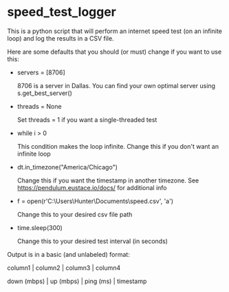 # speed_test_logger
This is a python script that will perform an internet speed test (on an infinite loop) and log the results in a CSV file.

Here are some defaults that you should (or must) change if you want to use this:
* servers = [8706]

  8706 is a server in Dallas. You can find your own optimal server using s.get_best_server()
  
* threads = None

  Set threads = 1 if you want a single-threaded test
  
* while i > 0

  This condition makes the loop infinite. Change this if you don't want an infinite loop
  
* dt.in_timezone("America/Chicago")

  Change this if you want the timestamp in another timezone. See https://pendulum.eustace.io/docs/ for additional info
  
* f = open(r'C:\Users\Hunter\Documents\speed.csv', 'a')

  Change this to your desired csv file path
  
* time.sleep(300)

  Change this to your desired test interval (in seconds)

Output is in a basic (and unlabeled) format:

column1 | column2 | column3 | column4

down (mbps) | up (mbps) | ping (ms) | timestamp
